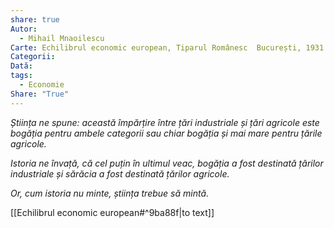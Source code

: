 ```yaml
---
share: true
Autor:
  - Mihail Mnaoilescu
Carte: Echilibrul economic european, Tiparul Românesc  București, 1931
Categorii: 
Dată: 
tags:
  - Economie
Share: "True"
---
```


_Știința ne spune: această împărțire între țări industriale și țări agricole este bogăția pentru ambele categorii sau chiar bogăția și mai mare pentru țările agricole._

_Istoria ne învață, că cel puțin în ultimul veac, bogăția a fost destinată țărilor industriale și sărăcia a fost destinată țărilor agricole._

_Or, cum istoria nu minte, știința trebue să mintă._

[[Echilibrul economic european#^9ba88f|to text]]
